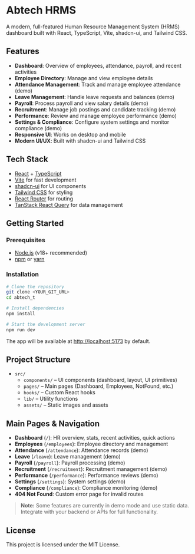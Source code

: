 # Abtech HRMS

A modern, full-featured Human Resource Management System (HRMS) dashboard built with React, TypeScript, Vite, shadcn-ui, and Tailwind CSS.

## Features

- **Dashboard**: Overview of employees, attendance, payroll, and recent activities
- **Employee Directory**: Manage and view employee details
- **Attendance Management**: Track and manage employee attendance (demo)
- **Leave Management**: Handle leave requests and balances (demo)
- **Payroll**: Process payroll and view salary details (demo)
- **Recruitment**: Manage job postings and candidate tracking (demo)
- **Performance**: Review and manage employee performance (demo)
- **Settings & Compliance**: Configure system settings and monitor compliance (demo)
- **Responsive UI**: Works on desktop and mobile
- **Modern UI/UX**: Built with shadcn-ui and Tailwind CSS

## Tech Stack

- [React](https://react.dev/) + [TypeScript](https://www.typescriptlang.org/)
- [Vite](https://vitejs.dev/) for fast development
- [shadcn-ui](https://ui.shadcn.com/) for UI components
- [Tailwind CSS](https://tailwindcss.com/) for styling
- [React Router](https://reactrouter.com/) for routing
- [TanStack React Query](https://tanstack.com/query/latest) for data management

## Getting Started

### Prerequisites
- [Node.js](https://nodejs.org/) (v18+ recommended)
- [npm](https://www.npmjs.com/) or [yarn](https://yarnpkg.com/)

### Installation

```sh
# Clone the repository
git clone <YOUR_GIT_URL>
cd abtech_t

# Install dependencies
npm install

# Start the development server
npm run dev
```

The app will be available at [http://localhost:5173](http://localhost:5173) by default.

## Project Structure

- `src/`
  - `components/` – UI components (dashboard, layout, UI primitives)
  - `pages/` – Main pages (Dashboard, Employees, NotFound, etc.)
  - `hooks/` – Custom React hooks
  - `lib/` – Utility functions
  - `assets/` – Static images and assets

## Main Pages & Navigation

- **Dashboard** (`/`): HR overview, stats, recent activities, quick actions
- **Employees** (`/employees`): Employee directory and management
- **Attendance** (`/attendance`): Attendance records (demo)
- **Leave** (`/leave`): Leave management (demo)
- **Payroll** (`/payroll`): Payroll processing (demo)
- **Recruitment** (`/recruitment`): Recruitment management (demo)
- **Performance** (`/performance`): Performance reviews (demo)
- **Settings** (`/settings`): System settings (demo)
- **Compliance** (`/compliance`): Compliance monitoring (demo)
- **404 Not Found**: Custom error page for invalid routes

> **Note:** Some features are currently in demo mode and use static data. Integrate with your backend or APIs for full functionality.

## License

This project is licensed under the MIT License.
